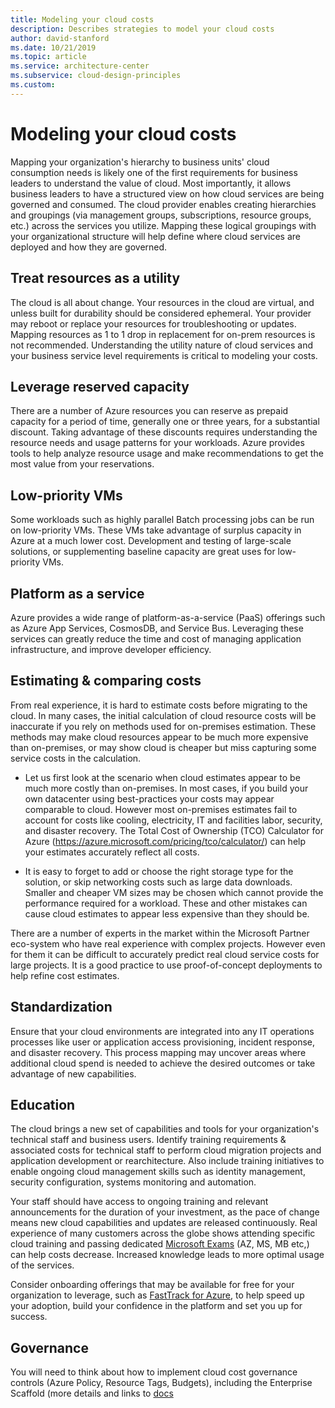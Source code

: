 ```yaml
---
title: Modeling your cloud costs
description: Describes strategies to model your cloud costs
author: david-stanford
ms.date: 10/21/2019
ms.topic: article
ms.service: architecture-center
ms.subservice: cloud-design-principles
ms.custom: 
---
```


# Modeling your cloud costs

Mapping your organization's hierarchy to business units' cloud consumption needs is likely one of the first requirements for business leaders to understand the value of cloud. Most importantly, it allows business leaders to have a structured view on how cloud services are being governed and consumed. The cloud provider enables creating hierarchies and groupings (via management groups, subscriptions, resource groups, etc.) across the services you utilize. Mapping these logical groupings with your organizational structure will help define where cloud services are deployed and how they are governed.

## Treat resources as a utility

The cloud is all about change. Your resources in the cloud are virtual, and unless built for durability should be considered ephemeral. Your provider may reboot or replace your resources for troubleshooting or updates. Mapping resources as 1 to 1 drop in replacement for on-prem resources is not recommended. Understanding the utility nature of cloud services and your business service level requirements is critical to modeling your costs.

## Leverage reserved capacity

There are a number of Azure resources you can reserve as prepaid capacity for a period of time, generally one or three years, for a substantial discount. Taking advantage of these discounts requires understanding the resource needs and usage patterns for your workloads. Azure provides tools to help analyze resource usage and make recommendations to get the most value from your reservations.

## Low-priority VMs

Some workloads such as highly parallel Batch processing jobs can be run on low-priority VMs. These VMs take advantage of surplus capacity in Azure at a much lower cost. Development and testing of large-scale solutions, or supplementing baseline capacity are great uses for low-priority VMs.  

## Platform as a service

Azure provides a wide range of platform-as-a-service (PaaS) offerings such as Azure App Services, CosmosDB, and Service Bus. Leveraging these services can greatly reduce the time and cost of managing application infrastructure, and improve developer efficiency.

## Estimating & comparing costs

From real experience, it is hard to estimate costs before migrating to the cloud. In many cases, the initial calculation of cloud resource costs will be inaccurate if you rely on methods used for on-premises estimation. These methods may make cloud resources appear to be much more expensive than on-premises, or may show cloud is cheaper but miss capturing some service costs in the calculation.

- Let us first look at the scenario when cloud estimates appear to be much more costly than on-premises. In most cases, if you build your own datacenter using best-practices your costs may appear comparable to cloud. However most on-premises estimates fail to account for costs like cooling, electricity, IT and facilities labor, security, and disaster recovery. The Total Cost of Ownership (TCO) Calculator for Azure (https://azure.microsoft.com/pricing/tco/calculator/) can help your estimates accurately reflect all costs.

- It is easy to forget to add or choose the right storage type for the solution, or skip networking costs such as large data downloads. Smaller and cheaper VM sizes may be chosen which cannot provide the performance required for a workload. These and other mistakes can cause cloud estimates to appear less expensive than they should be.

There are a number of experts in the market within the Microsoft Partner eco-system who have real experience with complex projects. However even for them it can be difficult to accurately predict real cloud service costs for large projects. It is a good practice to use proof-of-concept deployments to help refine cost estimates.

## Standardization

Ensure that your cloud environments are integrated into any IT operations processes like user or application access provisioning, incident response, and disaster recovery. This process mapping may uncover areas where additional cloud spend is needed to achieve the desired outcomes or take advantage of new capabilities.

## Education

The cloud brings a new set of capabilities and tools for your organization's technical staff and business users. Identify training requirements & associated costs for technical staff to perform cloud migration projects and application development or rearchitecture. Also include training initiatives to enable ongoing cloud management skills such as identity management, security configuration, systems monitoring and automation.

Your staff should have access to ongoing training and relevant announcements for the duration of your investment, as the pace of change means new cloud capabilities and updates are released continuously. Real experience of many customers across the globe shows attending specific cloud training and passing dedicated [Microsoft Exams](https://www.microsoft.com/learning/exam-list.aspx) (AZ, MS, MB etc,) can help costs decrease. Increased knowledge leads to more optimal usage of the services.

Consider onboarding offerings that may be available for free for your organization to leverage, such as [FastTrack for Azure](https://azure.microsoft.com/programs/azure-fasttrack/partners/), to help speed up your adoption, build your confidence in the platform and set you up for success.

## Governance

You will need to think about how to implement cloud cost governance controls (Azure Policy, Resource Tags, Budgets), including the Enterprise Scaffold (more details and links to [docs](/azure/cost-management/tutorial-acm-create-budgets?toc=/azure/billing/TOC.json)